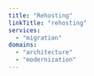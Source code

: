 ```yaml
---
title: "Rehosting"
linkTitle: "rehosting"
services:
  - "migration"
domains:
  - "architecture"
  - "modernization"
---
```

